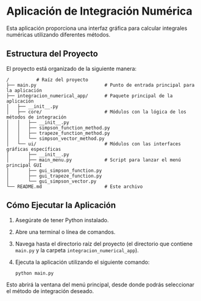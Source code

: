 # Aplicación de Integración Numérica

Esta aplicación proporciona una interfaz gráfica para calcular integrales numéricas utilizando diferentes métodos.

## Estructura del Proyecto

El proyecto está organizado de la siguiente manera:

```
/          # Raíz del proyecto
├── main.py                         # Punto de entrada principal para la aplicación
├── integracion_numerical_app/      # Paquete principal de la aplicación
│   ├── __init__.py
│   ├── core/                       # Módulos con la lógica de los métodos de integración
│   │   ├── __init__.py
│   │   ├── simpson_function_method.py
│   │   ├── trapeze_function_method.py
│   │   └── simpson_vector_method.py
│   └── ui/                         # Módulos con las interfaces gráficas específicas
│       ├── __init__.py
│       ├── main_menu.py            # Script para lanzar el menú principal GUI
│       ├── gui_simpson_function.py
│       ├── gui_trapeze_function.py
│       └── gui_simpson_vector.py
└── README.md                       # Este archivo
```

## Cómo Ejecutar la Aplicación

1.  Asegúrate de tener Python instalado.
2.  Abre una terminal o línea de comandos.
3.  Navega hasta el directorio raíz del proyecto (el directorio que contiene `main.py` y la carpeta `integracion_numerical_app`).
4.  Ejecuta la aplicación utilizando el siguiente comando:

    ```bash
    python main.py
    ```

Esto abrirá la ventana del menú principal, desde donde podrás seleccionar el método de integración deseado. 